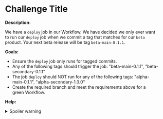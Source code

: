 # Challenge Title

**Description:**

We have a `deploy` job in our Workflow. We have decided we only ever want to run our `deploy` job when we commit a tag that matches for our `beta` product. Your next beta release will be tag `beta-main-0.1.1`.

**Goals:**

- Ensure the `deploy` job only runs for tagged commits.
- Any of the following tags should trigger the job: "beta-main-0.1.1", "beta-secondary-0.1.1"
- The job `deploy` should NOT run for any of the following tags: "alpha-main-0.1.1", "alpha-secondary-1.0.0"
- Create the required branch and meet the requirements above for a green Workflow.

**Help:**
<details>
  <summary>Spoiler warning</summary>
  * https://circleci.com/docs/2.0/workflows-overview/
</details>